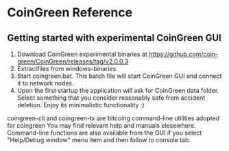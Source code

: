 # CoinGreen Reference

## Getting started with experimental CoinGreen GUI

1. Download CoinGreen experimental binaries at https://github.com/coin-green/CoinGreen/releases/tag/v2.0.0.3
2. Extractfiles from windows-binaries
3. Start coingreen.bat. This batch file will start CoinGreen GUI and connect it to network nodes.
4. Upon the first startup the application will ask for CoinGreen data folder.  Select something that you consider reasonably safe from accident deletion.
Enjoy its minimalistic functionality :)

coingreen-cli and coingreen-tx are bitcoing command-line utilities adopted for coingreen
You may find relevant help and manuals elesewhere.
Command-line functions are also available from the GUI if you select "Help/Debug window" menu item and then follow to console tab.
